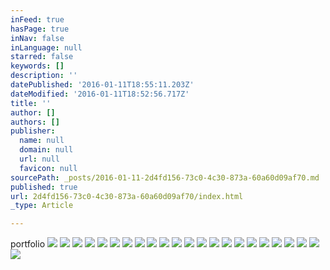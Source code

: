 ```yaml
---
inFeed: true
hasPage: true
inNav: false
inLanguage: null
starred: false
keywords: []
description: ''
datePublished: '2016-01-11T18:55:11.203Z'
dateModified: '2016-01-11T18:52:56.717Z'
title: ''
author: []
authors: []
publisher:
  name: null
  domain: null
  url: null
  favicon: null
sourcePath: _posts/2016-01-11-2d4fd156-73c0-4c30-873a-60a60d09af70.md
published: true
url: 2d4fd156-73c0-4c30-873a-60a60d09af70/index.html
_type: Article

---
```

portfolio
![](https://the-grid-user-content.s3-us-west-2.amazonaws.com/7e76ac41-0739-419c-aecc-395d64420619.jpg)
![](https://the-grid-user-content.s3-us-west-2.amazonaws.com/10832195-7552-49e5-894e-b7f777abddc9.jpg)
![](https://the-grid-user-content.s3-us-west-2.amazonaws.com/56daf937-901f-492b-b7ee-68cd0b95bd68.jpg)
![](https://the-grid-user-content.s3-us-west-2.amazonaws.com/e48aca23-b61c-410b-8489-a08bd62a089e.jpg)
![](https://the-grid-user-content.s3-us-west-2.amazonaws.com/a7c1492d-ef06-4655-827a-a60c6a5de4aa.jpg)
![](https://the-grid-user-content.s3-us-west-2.amazonaws.com/d204b3e1-c7ad-4169-b61b-4e1f87555c54.jpg)
![](https://the-grid-user-content.s3-us-west-2.amazonaws.com/127d971b-864d-49bf-bd11-56d8513cc53a.jpg)
![](https://the-grid-user-content.s3-us-west-2.amazonaws.com/56346826-d07d-48a1-a007-a53b6fbe809d.jpg)
![](https://the-grid-user-content.s3-us-west-2.amazonaws.com/f6874386-c60a-44a0-89d3-7b7558a2a3fb.jpg)
![](https://the-grid-user-content.s3-us-west-2.amazonaws.com/0375cd8f-9765-478b-b60d-0de1892b77dd.jpg)
![](https://the-grid-user-content.s3-us-west-2.amazonaws.com/3207d2c5-5062-43e3-bfce-ea576120acbe.jpg)
![](https://the-grid-user-content.s3-us-west-2.amazonaws.com/7e0443c4-ccc4-4c12-956e-d2d62b9fb2bf.jpg)
![](https://the-grid-user-content.s3-us-west-2.amazonaws.com/4f139d16-e674-442d-bb1a-9abe3e8a101e.jpg)
![](https://the-grid-user-content.s3-us-west-2.amazonaws.com/c006c367-af84-4ad3-a217-d5bc0b0418e0.jpg)
![](https://the-grid-user-content.s3-us-west-2.amazonaws.com/8052041f-cc1b-4c6d-b4cc-f7733778d269.jpg)
![](https://the-grid-user-content.s3-us-west-2.amazonaws.com/ca910759-dff6-4823-aa14-04749719fa85.jpg)
![](https://the-grid-user-content.s3-us-west-2.amazonaws.com/afaf3503-4603-4860-a8f8-54d1fe2049ac.jpg)
![](https://the-grid-user-content.s3-us-west-2.amazonaws.com/7bf26c37-8895-46cb-ad43-c217856208ae.jpg)
![](https://the-grid-user-content.s3-us-west-2.amazonaws.com/bf977aa4-4393-4b8a-9009-409595618cd1.jpg)
![](https://the-grid-user-content.s3-us-west-2.amazonaws.com/6ca1ab00-276b-4160-a4da-f0e863d3d892.jpg)
![](https://the-grid-user-content.s3-us-west-2.amazonaws.com/634a8bab-9239-42cf-9491-7528c565fc62.jpg)
![](https://the-grid-user-content.s3-us-west-2.amazonaws.com/eb38bc24-3332-4286-ac0f-4a197e92696a.jpg)
![](https://the-grid-user-content.s3-us-west-2.amazonaws.com/d34c69a3-58bd-4652-b38b-0a8dad749310.jpg)